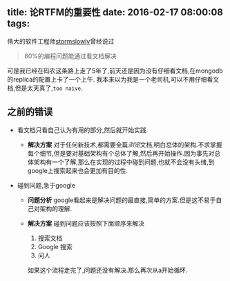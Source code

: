 title: 论RTFM的重要性
date: 2016-02-17 08:00:08
tags:
---

伟大的软件工程师[stormslowly](https://github.com/stormslowly)曾经说过

> 80%的编程问题能通过看文档解决

可是我已经在码农这条路上走了5年了,前天还是因为没有仔细看文档,在mongodb的replica的配置上卡了一个上午.  我本来以为我是一个老司机,可以不用仔细看文档,但是太天真了,`too naive`.

## 之前的错误

- 看文档只看自己认为有用的部分,然后就开始实践.
   * __解决方案__ 对于任何新技术,都需要全篇*浏览*文档,明白总体的架构.不求掌握每个细节,但是要对基础架构有个总体了解,然后再开始操作.因为事先对总体架构有一个了解,那么在实现的过程中碰到问题,也就不会没有头绪,到google上搜索起来也会更加有目的性.

- 碰到问题,急于google
    * __问题分析__ google看起来是解决问题的最直接,简单的方案.但是这不易于自己对架构的理解.
    * __解决方案__ 碰到问题应该按照下面顺序来解决
        1. 搜索文档
        2. Google 搜索
        3. 问人

        如果这个流程走完了,问题还没有解决.那么再次从a开始循环.
